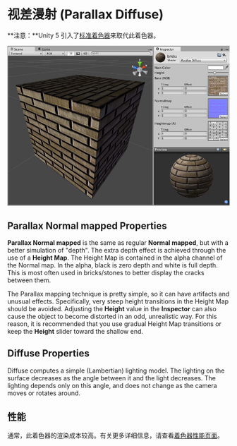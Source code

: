视差漫射 (Parallax Diffuse)
================

**注意：**Unity 5 引入了[标准着色器](shader-StandardShader.html)来取代此着色器。

![](../uploads/Shaders/Shader-NormalParallaxBump.png) 

Parallax Normal mapped Properties
---------------------------------

__Parallax Normal mapped__ is the same as regular __Normal mapped__, but with a better simulation of "depth". The extra depth effect is achieved through the use of a __Height Map__. The Height Map is contained in the alpha channel of the Normal map. In the alpha, black is zero depth and white is full depth. This is most often used in bricks/stones to better display the cracks between them.

The Parallax mapping technique is pretty simple, so it can have artifacts and unusual effects. Specifically, very steep height transitions in the Height Map should be avoided. Adjusting the __Height__ value in the __Inspector__ can also cause the object to become distorted in an odd, unrealistic way. For this reason, it is recommended that you use gradual Height Map transitions or keep the __Height__ slider toward the shallow end.
 

Diffuse Properties
------------------


Diffuse computes a simple (Lambertian) lighting model. The lighting on the surface decreases as the angle between it and the light decreases. The lighting depends only on this angle, and does not change as the camera moves or rotates around.
 

性能
-----------


通常，此着色器的渲染成本较高。有关更多详细信息，请查看[着色器性能页面](shader-Performance.html)。
